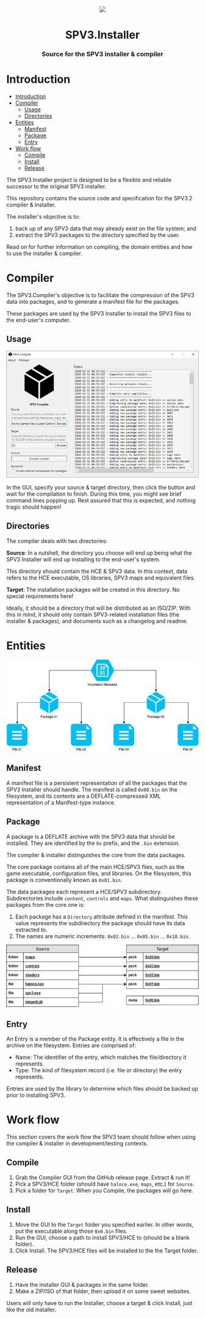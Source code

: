 <html>
    <p align="center">
        <img src="https://user-images.githubusercontent.com/10241434/50553560-fdff7e80-0ce3-11e9-9fa4-979cd91ad745.png">
    </p>
    <h1 align="center">
        SPV3.Installer
    </h1>
    <h3 align="center">
        Source for the SPV3 installer & compiler
    </h3>
</html>

# Introduction

- [Introduction](#introduction)
- [Compiler](#compiler)
  - [Usage](#usage)
  - [Directories](#directories)
- [Entities](#entities)
  - [Manifest](#manifest)
  - [Package](#package)
  - [Entry](#entry)
- [Work flow](#work-flow)
  - [Compile](#compile)
  - [Install](#install)
  - [Release](#release)

The SPV3.Installer project is designed to be a flexible and reliable successor
to the original SPV3 installer.

This repository contains the source code and specification for the SPV3.2
compiler & installer.

The installer's objective is to:

1. back up of any SPV3 data that may already exist on the file system; and
2. extract the SPV3 packages to the directory specified by the user.

Read on for further information on compiling, the domain entities and how to use
the installer & compiler.

# Compiler

The SPV3.Compiler's objective is to facilitate the compression of the SPV3 data
into packages, and to generate a manifest file for the packages.

These packages are used by the SPV3 Installer to install the SPV3 files to the
end-user's computer.

## Usage

![compiler-gui](doc/screenshots/compiler-gui.png)

In the GUI, specify your source & target directory, then click the button and
wait for the compilation to finish. During this time, you might see brief
command lines popping up. Rest assured that this is expected, and nothing tragic
should happen!

## Directories

The compiler deals with two directories:

**Source**: In a nutshell, the directory you choose will end up being what the
SPV3 Installer will end up installing to the end-user's system.
  
This directory should contain the HCE & SPV3 data. In this context, data refers
to the HCE executable, OS libraries, SPV3 maps and equivalent files.
          
**Target**: The installation packages will be created in this directory. No
special requirements here!

Ideally, it should be a directory that will be distributed as an ISO/ZIP. With
this in mind, it should only contain SPV3-related installation files (the
installer & packages), and documents such as a changelog and readme.

# Entities

![hierarchy](doc/diagrams/hierarchy.png)

## Manifest

A manifest file is a persistent representation of all the packages that the SPV3
Installer should handle. The manifest is called `0x00.bin` on the filesystem,
and its contents are a DEFLATE-compressed XML representation of a Manifest-type
instance. 

## Package

A package is a DEFLATE archive with the SPV3 data that should be installed. They
are identified by the `0x` prefix, and the `.bin` extension. 

The compiler & installer distinguishes the core from the data packages.

The core package contains all of the main HCE/SPV3 files, such as the game
executable, configuration files, and libraries. On the filesystem, this package
is conventionally known as `0x01.bin`.

The data packages each represent a HCE/SPV3 subdirectory. Subdirectories include
`content`, `controls` and `maps`. What distinguishes these packages from the
core one is:

1. Each package has a `Directory` attribute defined in the manifest. This value
   represents the subdirectory the package should have its data extracted to.  
2. The names are numeric increments: `0x02.bin` ... `0x05.bin` ... `0x10.bin`.

![packages](doc/diagrams/packages.png)

## Entry

An Entry is a member of the Package entity. It is effectively a file in the
archive on the filesystem. Entries are comprised of:

- Name: The identifier of the entry, which matches the file/directory it
  represents.
- Type: The kind of filesystem record (i.e. file or directory) the entry
  represents.

Entries are used by the  library to determine which files should be backed up
prior to installing SPV3.

# Work flow

This section covers the work flow the SPV3 team should follow when using the
compiler & installer in development/testing contexts.

## Compile

1. Grab the Compiler GUI from the GitHub release page. Extract & run it!
2. Pick a SPV3/HCE folder (should have `haloce.exe`, `maps`, etc.) for `Source`.
3. Pick a folder for `Target`. When you Compile, the packages will go here.

## Install

1. Move the GUI to the `Target` folder you specified earlier.
   In other words, put the executable along those `0x0.bin` files.
2. Run the GUI, choose a path to install SPV3/HCE to (should be a blank folder).
3. Click Install. The SPV3/HCE files will be installed to the the Target folder.

## Release

1. Have the installer GUI & packages in the same folder.
2. Make a ZIP/ISO of that folder, then upload it on some sweet websites.

Users will only have to run the Installer, choose a target & click Install, just
like the old installer.